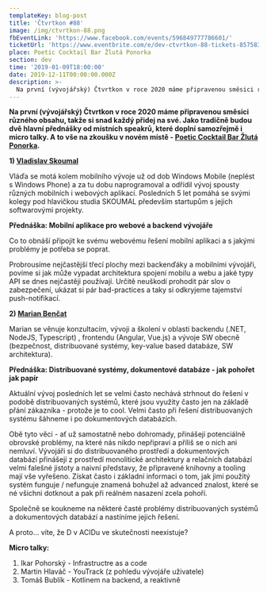 ```yaml
---
templateKey: blog-post
title: 'Čtvrtkon #88'
image: /img/ctvrtkon-88.png
fbEventLink: 'https://www.facebook.com/events/596849777786601/'
ticketUrl: 'https://www.eventbrite.com/e/dev-ctvrtkon-88-tickets-85758384637'
place: Poetic Cocktail Bar Žlutá Ponorka
section: dev
time: '2019-01-09T18:00:00'
date: 2019-12-11T00:00:00.000Z
description: >-
  Na první (vývojářský) Čtvrtkon v roce 2020 máme připravenou směsici různého obsahu, takže si snad každý přidej na své. Jako tradičně budou dvě hlavní přednášky od místních speakrů, které doplní samozřejmě i micro talky. A to vše na zkoušku v novém místě.
---
```


**Na první (vývojářský) Čtvrtkon v roce 2020 máme připravenou směsici různého obsahu, takže si snad každý přidej na své. Jako tradičně budou dvě hlavní přednášky od místních speakrů, které doplní samozřejmě i micro talky. A to vše na zkoušku v novém místě - [Poetic Cocktail Bar Žlutá Ponorka](http://www.barzlutaponorka.cz/).**

**1) [Vladislav Skoumal](https://www.linkedin.com/in/vladislavskoumal/)**

Vláďa se motá kolem mobilního vývoje už od dob Windows Mobile (neplést s Windows Phone) a za tu dobu naprogramoval a odřídil vývoj spousty různých mobilních i webových aplikací. Posledních 5 let pomáhá se svými kolegy pod hlavičkou studia SKOUMAL především startupům s jejich softwarovými projekty.

**Přednáška: Mobilní aplikace pro webové a backend vývojáře**

Co to obnáší připojit ke svému webovému řešení mobilní aplikaci a s jakými problémy je potřeba se poprat. 

Probrousíme nejčastější třecí plochy mezi backenďáky a mobilními vývojáři, povíme si jak může vypadat architektura spojení mobilu a webu a jaké typy API se dnes nejčastěji používají. Určitě neuškodí prohodit pár slov o zabezpečení, ukázat si pár bad-practices a taky si odkryjeme tajemství push-notifikací.

**2) [Marian Benčat](https://www.linkedin.com/in/marian-benčat-a832b794/)**

Marian se věnuje konzultacím, vývoji a školení v oblasti backendu (.NET, NodeJS, Typescript) , frontendu (Angular, Vue.js) a vývoje SW obecně (bezpečnost, distribuované systémy, key-value based databáze, SW architektura).

**Přednáška: Distribuované systémy, dokumentové databáze - jak pohořet jak papír**

Aktuální vývoj posledních let se velmi často nechává strhnout do řešení v podobě distribuovaných systémů, které jsou využity často jen na základě přání zákazníka - protože je to cool. Velmi často při řešení distribuovaných systému šáhneme i po dokumentových databázích.

Obě tyto věci - ať už samostatně nebo dohromady, přinášejí potenciálně obrovské problémy, na které nás nikdo nepřipraví a příliš se o nich ani nemluví. Vývojáři si do distribuovaného prostředí a dokumentových databází přinášejí z prostředí monolitické architektury a relačních databází velmi falešné jistoty a naivní představy, že připravené knihovny a tooling mají vše vyřešeno. Získat často i základní informaci o tom, jak jimi použitý systém  funguje / nefunguje znamená bohužel až advanced znalost, které se né všichni dotknout a pak při reálném nasazení zcela pohoří. 

Společně se koukneme na některé časté problémy distribuovaných systémů a dokumentových databází a nastíníme jejich řešení.

A proto... víte, že D v ACIDu ve skutečnosti neexistuje? 

**Micro talky:**

1. Ikar Pohorský - Infrastructre as a code
2. Martin Hlaváč - YouTrack (z pohledu vývojáře uživatele)
3. Tomáš Bublík - Kotlinem na backend, a reaktivně

